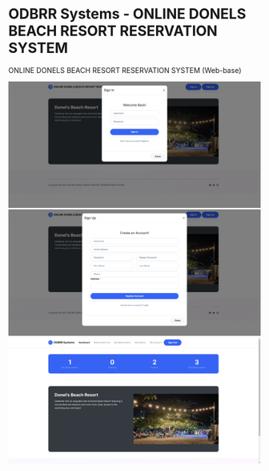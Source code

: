 # ODBRR Systems - ONLINE DONELS BEACH RESORT RESERVATION SYSTEM
ONLINE DONELS BEACH RESORT RESERVATION SYSTEM (Web-base)

![alt text](https://github.com/HashJProgramming/ODBRR-Systems-ONLINE-DONELS-BEACH-RESORT-RESERVATION-SYSTEM/raw/master/screenshots/1.png)
![alt text](https://github.com/HashJProgramming/ODBRR-Systems-ONLINE-DONELS-BEACH-RESORT-RESERVATION-SYSTEM/raw/master/screenshots/2.png)
![alt text](https://github.com/HashJProgramming/ODBRR-Systems-ONLINE-DONELS-BEACH-RESORT-RESERVATION-SYSTEM/raw/master/screenshots/3.png)
